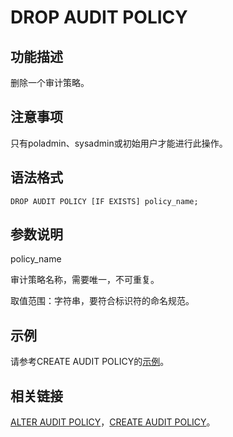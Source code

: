# DROP AUDIT POLICY<a name="ZH-CN_TOPIC_0306525305"></a>

## 功能描述<a name="zh-cn_topic_0059777864_s9274542cc63647ee9a7ed300d5e21524"></a>

删除一个审计策略。

## 注意事项<a name="zh-cn_topic_0059777864_scf0935dc3ada4baa9a77f7734edb20bb"></a>

只有poladmin、sysadmin或初始用户才能进行此操作。

## 语法格式<a name="zh-cn_topic_0059777864_sd069c15075874e97a7d0b18af750ad9d"></a>

```
DROP AUDIT POLICY [IF EXISTS] policy_name;
```

## 参数说明<a name="zh-cn_topic_0059777864_s1953ecf1c57a4c40b14f51b63062737c"></a>

policy\_name

审计策略名称，需要唯一，不可重复。

取值范围：字符串，要符合标识符的命名规范。

## 示例<a name="zh-cn_topic_0059777864_s0f84a315f2804403a4545fd742d2e09d"></a>

请参考CREATE AUDIT POLICY的[示例](CREATE-AUDIT-POLICY.md#section7854941155112)。

## 相关链接<a name="section12181292265"></a>

[ALTER AUDIT POLICY](ALTER-AUDIT-POLICY.md)，[CREATE AUDIT POLICY](CREATE-AUDIT-POLICY.md)。

